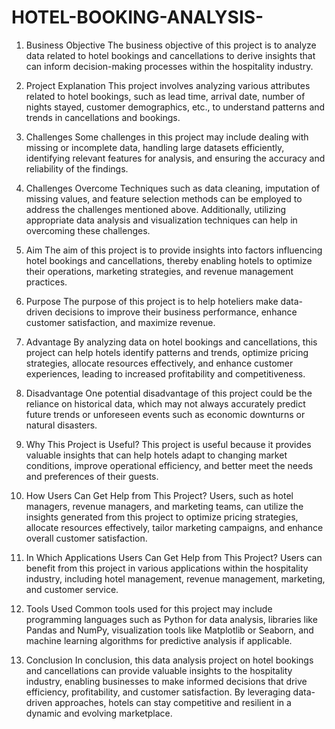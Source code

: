 # HOTEL-BOOKING-ANALYSIS-

1. Business Objective
   The business objective of this project is to analyze data related to hotel bookings and cancellations to derive insights that can inform decision-making processes within the hospitality industry.

2. Project Explanation
   This project involves analyzing various attributes related to hotel bookings, such as lead time, arrival date, number of nights stayed, customer demographics, etc., to understand patterns and trends in cancellations and bookings.

3. Challenges
   Some challenges in this project may include dealing with missing or incomplete data, handling large datasets efficiently, identifying relevant features for analysis, and ensuring the accuracy and reliability of the findings.

4. Challenges Overcome
   Techniques such as data cleaning, imputation of missing values, and feature selection methods can be employed to address the challenges mentioned above. Additionally, utilizing appropriate data analysis and visualization techniques can help in overcoming these challenges.

5. Aim
   The aim of this project is to provide insights into factors influencing hotel bookings and cancellations, thereby enabling hotels to optimize their operations, marketing strategies, and revenue management practices.

6. Purpose
   The purpose of this project is to help hoteliers make data-driven decisions to improve their business performance, enhance customer satisfaction, and maximize revenue.

7. Advantage
   By analyzing data on hotel bookings and cancellations, this project can help hotels identify patterns and trends, optimize pricing strategies, allocate resources effectively, and enhance customer experiences, leading to increased profitability and competitiveness.

8. Disadvantage
   One potential disadvantage of this project could be the reliance on historical data, which may not always accurately predict future trends or unforeseen events such as economic downturns or natural disasters.

9. Why This Project is Useful?
   This project is useful because it provides valuable insights that can help hotels adapt to changing market conditions, improve operational efficiency, and better meet the needs and preferences of their guests.

10. How Users Can Get Help from This Project?
    Users, such as hotel managers, revenue managers, and marketing teams, can utilize the insights generated from this project to optimize pricing strategies, allocate resources effectively, tailor marketing campaigns, and enhance overall customer satisfaction.

11. In Which Applications Users Can Get Help from This Project?
    Users can benefit from this project in various applications within the hospitality industry, including hotel management, revenue management, marketing, and customer service.

12. Tools Used
    Common tools used for this project may include programming languages such as Python for data analysis, libraries like Pandas and NumPy, visualization tools like Matplotlib or Seaborn, and machine learning algorithms for predictive analysis if applicable.

13. Conclusion
    In conclusion, this data analysis project on hotel bookings and cancellations can provide valuable insights to the hospitality industry, enabling businesses to make informed decisions that drive efficiency, profitability, and customer satisfaction. By leveraging data-driven approaches, hotels can stay competitive and resilient in a dynamic and evolving marketplace.
